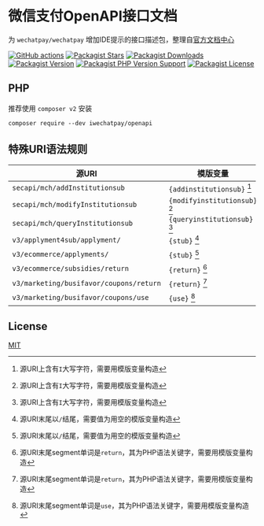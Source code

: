 # 微信支付OpenAPI接口文档

为 `wechatpay/wechatpay` 增加IDE提示的接口描述包，整理自[官方文档中心](https://pay.weixin.qq.com/wiki/doc/apiv3/index.shtml)

[![GitHub actions](https://github.com/TheNorthMemory/wechatpay-openapi/workflows/CI/badge.svg)](https://github.com/TheNorthMemory/wechatpay-openapi/actions)
[![Packagist Stars](https://img.shields.io/packagist/stars/iwechatpay/openapi)](https://packagist.org/packages/iwechatpay/openapi)
[![Packagist Downloads](https://img.shields.io/packagist/dm/iwechatpay/openapi)](https://packagist.org/packages/iwechatpay/openapi)
[![Packagist Version](https://img.shields.io/packagist/v/iwechatpay/openapi)](https://packagist.org/packages/iwechatpay/openapi)
[![Packagist PHP Version Support](https://img.shields.io/packagist/php-v/iwechatpay/openapi)](https://packagist.org/packages/iwechatpay/openapi)
[![Packagist License](https://img.shields.io/packagist/l/iwechatpay/openapi)](https://packagist.org/packages/iwechatpay/openapi)

## PHP

推荐使用 `composer v2` 安装

`composer require --dev iwechatpay/openapi`

## 特殊URI语法规则

| 源URI | 模版变量 | 值 |
| --- | --- | --- |
| `secapi/mch/addInstitutionsub` | `{addinstitutionsub}` [^1] | `addInstitutionsub` |
| `secapi/mch/modifyInstitutionsub` | `{modifyinstitutionsub}` [^1] | `modifyInstitutionsub` |
| `secapi/mch/queryInstitutionsub` | `{queryinstitutionsub}` [^1] | `queryInstitutionsub` |
| `v3/applyment4sub/applyment/` | `{stub}` [^2] | |
| `v3/ecommerce/applyments/` | `{stub}` [^2] | |
| `v3/ecommerce/subsidies/return` | `{return}` [^3] | `return` |
| `v3/marketing/busifavor/coupons/return` | `{return}` [^3] | `return` |
| `v3/marketing/busifavor/coupons/use` | `{use}` [^4] | `use` |

[^1]: 源URI上含有`I`大写字符，需要用模版变量构造
[^2]: 源URI末尾以`/`结尾，需要值为用空的模版变量构造
[^3]: 源URI末尾segment单词是`return`，其为PHP语法关键字，需要用模版变量构造
[^4]: 源URI末尾segment单词是`use`，其为PHP语法关键字，需要用模版变量构造

## License

[MIT](LICENSE)
